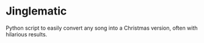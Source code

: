 # Jinglematic
Python script to easily convert any song into a Christmas version, often with hilarious results.

